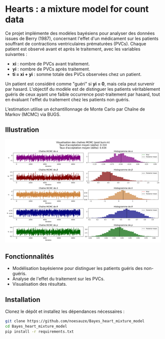 # Hearts : a mixture model for count data

Ce projet implémente des modèles bayésiens pour analyser des données issues de Berry (1987), concernant l'effet d'un médicament sur les patients souffrant de contractions ventriculaires prématurées (PVCs). Chaque patient est observé avant et après le traitement, avec les variables suivantes :
- **xi** : nombre de PVCs avant traitement.
- **yi** : nombre de PVCs après traitement.
- **ti = xi + yi** : somme totale des PVCs observées chez un patient.

Un patient est considéré comme "guéri" si **yi = 0**, mais cela peut survenir par hasard. L'objectif du modèle est de distinguer les patients véritablement guéris de ceux ayant une faible occurrence post-traitement par hasard, tout en évaluant l'effet du traitement chez les patients non guéris.

L’estimation utilise un échantillonnage de Monte Carlo par Chaîne de Markov (MCMC) via
BUGS.

## Illustration

![Heart Mixture Sampler](images/heart_mixture_sampler.png)

## Fonctionnalités
- Modélisation bayésienne pour distinguer les patients guéris des non-guéris.
- Analyse de l'effet du traitement sur les PVCs.
- Visualisation des résultats.

## Installation
Clonez le dépôt et installez les dépendances nécessaires :
```bash
git clone https://github.com/noesauze/Bayes_heart_mixture_model
cd Bayes_heart_mixture_model
pip install -r requirements.txt
```

